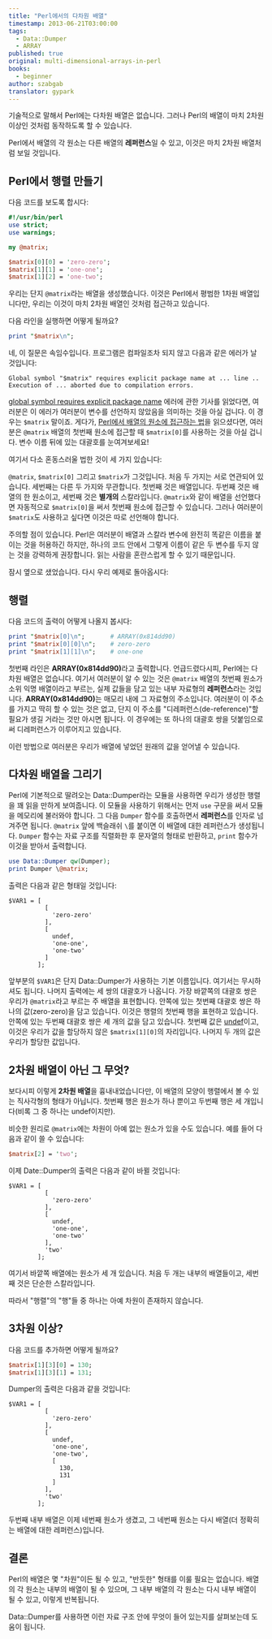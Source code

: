 ```yaml
---
title: "Perl에서의 다차원 배열"
timestamp: 2013-06-21T03:00:00
tags:
  - Data::Dumper
  - ARRAY
published: true
original: multi-dimensional-arrays-in-perl
books:
  - beginner
author: szabgab
translator: gypark
---
```



기술적으로 말해서 Perl에는 다차원 배열은 없습니다. 그러나 Perl의 배열이 마치 2차원 이상인 것처럼
동작하도록 할 수 있습니다.

Perl에서 배열의 각 원소는 다른 배열의 <b>레퍼런스</b>일 수 있고, 이것은 마치 2차원 배열처럼 보일 것입니다.


## Perl에서 행렬 만들기

다음 코드를 보도록 합시다:

```perl
#!/usr/bin/perl
use strict;
use warnings;

my @matrix;

$matrix[0][0] = 'zero-zero';
$matrix[1][1] = 'one-one';
$matrix[1][2] = 'one-two';
```

우리는 단지 `@matrix`라는 배열을 생성했습니다. 이것은 Perl에서 평범한 1차원 배열입니다만, 우리는
이것이 마치 2차원 배열인 것처럼 접근하고 있습니다.

다음 라인을 실행하면 어떻게 될까요?

```perl
print "$matrix\n";
```

네, 이 질문은 속임수입니다. 프로그램은 컴파일조차 되지 않고 다음과 같은 에러가 날 것입니다:

```
Global symbol "$matrix" requires explicit package name at ... line ..
Execution of ... aborted due to compilation errors.
```

[global symbol requires explicit package name](/global-symbol-requires-explicit-package-name)
에러에 관한 기사를 읽었다면, 여러분은 이 에러가 여러분이 변수를 선언하지 않았음을 의미하는 것을 아실 겁니다.
이 경우는 `$matrix` 말이죠. 게다가,
[Perl에서 배열의 원소에 접근하는 법](https://perlmaven.com/perl-arrays)을 읽으셨다면, 여러분은
`@matrix` 배열의 첫번째 원소에 접근할 때 `$matrix[0]`를 사용하는 것을 아실 겁니다.
변수 이름 뒤에 있는 대괄호를 눈여겨보세요!

여기서 다소 혼동스러울 법한 것이 세 가지 있습니다:

`@matrix`, `$matrix[0]` 그리고 `$matrix`가 그것입니다. 처음 두 가지는 서로 연관되어 있습니다.
세번째는 다른 두 가지와 무관합니다. 첫번째 것은 배열입니다. 두번째 것은 배열의 한 원소이고, 세번째 것은
<b>별개의</b> 스칼라입니다. `@matrix`와 같이 배열을 선언했다면 자동적으로 `$matrix[0]`을 써서
첫번째 원소에 접근할 수 있습니다. 그러나 여러분이 `$matrix`도 사용하고 싶다면 이것은 따로 선언해야 합니다.

주의할 점이 있습니다. Perl은 여러분이 배열과 스칼라 변수에 완전히 똑같은 이름을 붙이는 것을 허용하긴 하지만,
하나의 코드 안에서 그렇게 이름이 같은 두 변수를 두지 않는 것을 강력하게 권장합니다. 읽는 사람을 혼란스럽게
할 수 있기 때문입니다.

잠시 옆으로 샜었습니다. 다시 우리 예제로 돌아옵시다:

## 행렬

다음 코드의 출력이 어떻게 나올지 봅시다:

```perl
print "$matrix[0]\n";       # ARRAY(0x814dd90)
print "$matrix[0][0]\n";    # zero-zero
print "$matrix[1][1]\n";    # one-one
```

첫번째 라인은 <b>ARRAY(0x814dd90)</b>라고 출력합니다. 언급드렸다시피, Perl에는 다차원 배열은 없습니다.
여기서 여러분이 알 수 있는 것은 `@matrix` 배열의 첫번째 원소가 소위 익명 배열이라고 부르는, 실제 값들을
담고 있는 내부 자료형의 <b>레퍼런스</b>라는 것입니다. <b>ARRAY(0x814dd90)</b>는 매모리 내에 그 자료형의 주소입니다.
여러분이 이 주소를 가지고 딱히 할 수 있는 것은 없고, 단지 이 주소를 "디레퍼런스(de-reference)"할 필요가
생길 거라는 것만 아시면 됩니다. 이 경우에는 또 하나의 대괄호 쌍을 덧붙임으로써 디레퍼런스가 이루어지고 있습니다.

이런 방법으로 여러분은 우리가 배열에 넣었던 원래의 값을 얻어낼 수 있습니다.

## 다차원 배열을 그리기

Perl에 기본적으로 딸려오는 Data::Dumper라는 모듈을 사용하면 우리가 생성한 행렬을 꽤 읽을 만하게 보여줍니다.
이 모듈을 사용하기 위해서는 먼저 `use` 구문을 써서 모듈을 메모리에 불러와야 합니다.
그 다음 `Dumper` 함수를 호출하면서 <b>레퍼런스</b>를 인자로 넘겨주면 됩니다.
`@matrix` 앞에 백슬래쉬 `\`를 붙이면 이 배열에 대한 레퍼런스가 생성됩니다.
`Dumper` 함수는 자료 구조를 직렬화한 후 문자열의 형태로 반환하고, `print` 함수가 이것을 받아서
출력합니다.

```perl
use Data::Dumper qw(Dumper);
print Dumper \@matrix;
```

출력은 다음과 같은 형태일 것입니다:

```
$VAR1 = [
          [
            'zero-zero'
          ],
          [
            undef,
            'one-one',
            'one-two'
          ]
        ];
```

앞부분의 `$VAR1`은 단지 Data::Dumper가 사용하는 기본 이름입니다. 여기서는 무시하셔도 됩니다.
나머지 출력에는 세 쌍의 대괄호가 나옵니다. 가장 바깥쪽의 대괄호 쌍은 우리가 `@matrix`라고 부르는
주 배열을 표현합니다. 안쪽에 있는 첫번째 대괄호 쌍은 하나의 값(zero-zero)을 담고 있습니다. 이것은 행렬의
첫번째 행을 표현하고 있습니다. 안쪽에 있는 두번째 대괄호 쌍은 세 개의 값을 담고 있습니다.
첫번째 값은 [undef](https://perlmaven.com/undef-and-defined-in-perl)이고, 이것은 우리가
값을 할당하지 않은 `$matrix[1][0]`의 자리입니다. 나머지 두 개의 값은 우리가 할당한 값입니다.


## 2차원 배열이 아닌 그 무엇?

보다시피 이렇게 <b>2차원 배열</b>을 흉내내었습니다만, 이 배열의 모양이 행렬에서 볼 수 있는 직사각형의 형태가
아닙니다. 첫번째 행은 원소가 하나 뿐이고 두번째 행은 세 개입니다(비록 그 중 하나는 undef이지만).

비슷한 원리로 `@matrix`에는 차원이 아예 없는 원소가 있을 수도 있습니다. 예를 들어 다음과 같이 쓸 수 있습니다:

```perl
$matrix[2] = 'two';
```

이제 Date::Dumper의 출력은 다음과 같이 바뀔 것입니다:

```
$VAR1 = [
          [
            'zero-zero'
          ],
          [
            undef,
            'one-one',
            'one-two'
          ],
          'two'
        ];
```

여기서 바깥쪽 배열에는 원소가 세 개 있습니다. 처음 두 개는 내부의 배열들이고, 세번째 것은 단순한 스칼라입니다.

따라서 "행렬"의 "행"들 중 하나는 아예 차원이 존재하지 않습니다.

## 3차원 이상?

다음 코드를 추가하면 어떻게 될까요?

```perl
$matrix[1][3][0] = 130;
$matrix[1][3][1] = 131;
```

Dumper의 출력은 다음과 같을 것입니다:

```
$VAR1 = [
          [
            'zero-zero'
          ],
          [
            undef,
            'one-one',
            'one-two',
            [
              130,
              131
            ]
          ],
          'two'
        ];
```

두번째 내부 배열은 이제 네번째 원소가 생겼고, 그 네번째 원소는 다시 배열(더 정확히는 배열에 대한 레퍼런스)입니다.

## 결론

Perl의 배열은 몇 "차원"이든 될 수 있고, "반듯한" 형태를 이룰 필요는 없습니다.
배열의 각 원소는 내부의 배열이 될 수 있으며, 그 내부 배열의 각 원소는 다시 내부 배열이 될 수 있고, 이렇게 반복됩니다.

Data::Dumper를 사용하면 이런 자료 구조 안에 무엇이 들어 있는지를 살펴보는데 도움이 됩니다.
